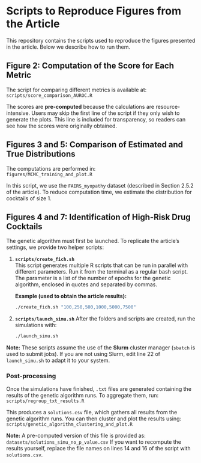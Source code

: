 # Scripts to Reproduce Figures from the Article

This repository contains the scripts used to reproduce the figures presented in the article. Below we describe how to run them.

## Figure 2: Computation of the Score for Each Metric

The script for comparing different metrics is available at:\
`scripts/score_comparison_AUROC.R`

The scores are **pre-computed** because the calculations are resource-intensive. Users may skip the first line of the script if they only wish to generate the plots. This line is included for transparency, so readers can see how the scores were originally obtained.

## Figures 3 and 5: Comparison of Estimated and True Distributions

The computations are performed in:\
`figures/MCMC_training_and_plot.R`

In this script, we use the `FAERS_myopathy` dataset (described in Section 2.5.2 of the article). To reduce computation time, we estimate the distribution for cocktails of size 1.

## Figures 4 and 7: Identification of High-Risk Drug Cocktails

The genetic algorithm must first be launched. To replicate the article’s settings, we provide two helper scripts:

1.  **`scripts/create_fich.sh`**\
    This script generates multiple R scripts that can be run in parallel with different parameters. Run it from the terminal as a regular bash script.\
    The parameter is a list of the number of epochs for the genetic algorithm, enclosed in quotes and separated by commas.

    **Example (used to obtain the article results):**

    ``` bash
    ./create_fich.sh "100,250,500,1000,5000,7500"
    ```

2.  **`scripts/launch_simu.sh`** After the folders and scripts are created, run the simulations with:

    ``` bash
    ./launch_simu.sh
    ```

**Note:** These scripts assume the use of the **Slurm** cluster manager (`sbatch` is used to submit jobs). If you are not using Slurm, edit line 22 of `launch_simu.sh` to adapt it to your system.

### Post-processing

Once the simulations have finished, `.txt` files are generated containing the results of the genetic algorithm runs. To aggregate them, run: `scripts/regroup_txt_results.R`

This produces a `solutions.csv` file, which gathers all results from the genetic algorithm runs. You can then cluster and plot the results using: `scripts/genetic_algorithm_clustering_and_plot.R`

**Note:** A pre-computed version of this file is provided as: `datasets/solutions_simu_no_p_value.csv` If you want to recompute the results yourself, replace the file names on lines 14 and 16 of the script with `solutions.csv`.
